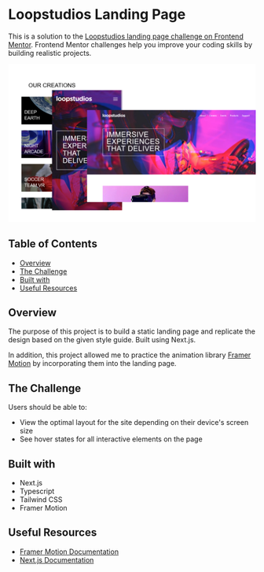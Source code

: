 # Loopstudios Landing Page

This is a solution to the [Loopstudios landing page challenge on Frontend Mentor](https://www.frontendmentor.io/challenges/loopstudios-landing-page-N88J5Onjw). Frontend Mentor challenges help you improve your coding skills by building realistic projects.

![](/public/screenshot/loop-screenshot.png)

## Table of Contents

- [Overview](#overview)
- [The Challenge](#the-challenge)
- [Built with](#built-with)
- [Useful Resources](#useful-resources)

## Overview

The purpose of this project is to build a static landing page and replicate the design based on the given style guide. Built using Next.js.

In addition, this project allowed me to practice the animation library [Framer Motion](https://www.framer.com/motion/) by incorporating them into the landing page.

## The Challenge

Users should be able to:

- View the optimal layout for the site depending on their device's screen size
- See hover states for all interactive elements on the page

## Built with

- Next.js
- Typescript
- Tailwind CSS
- Framer Motion

## Useful Resources

- [Framer Motion Documentation](https://www.framer.com/motion/)
- [Next.js Documentation](https://nextjs.org/docs)

